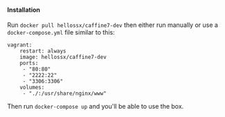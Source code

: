 #### Installation
Run `docker pull hellossx/caffine7-dev` then either run manually or use a `docker-compose.yml` 
file similar to this:

    vagrant:
        restart: always
        image: hellossx/caffine7-dev
        ports:
         - "80:80"
         - "2222:22"
         - "3306:3306"
        volumes:
         - "./:/usr/share/nginx/www"
    
Then run `docker-compose up` and you'll be able to use the box.    